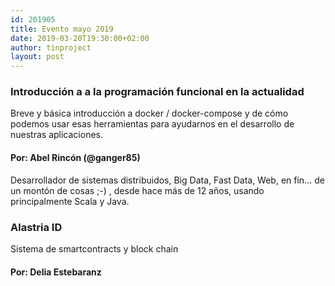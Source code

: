 ```yaml
---
id: 201905
title: Evento mayo 2019
date: 2019-03-20T19:30:00+02:00
author: tinproject
layout: post
---
```


### **Introducción a a la programación funcional en la actualidad** 
Breve y básica introducción a docker / docker-compose y de cómo podemos usar esas herramientas para ayudarnos en el desarrollo de nuestras aplicaciones.

#### **Por:** Abel Rincón (@ganger85)
Desarrollador de sistemas distribuidos, Big Data, Fast Data, Web, en fin... de un montón de cosas ;-) , desde hace más de 12 años, usando principalmente Scala y Java.

### **Alastria ID**
Sistema de smartcontracts y block chain

#### **Por:** Delia Estebaranz